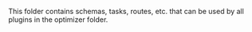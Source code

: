 This folder contains schemas, tasks, routes, etc. that can be used by all plugins in the optimizer folder.
